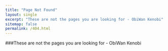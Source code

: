 ```yaml
---
title: "Page Not Found"
layout: single
excerpt: "These are not the pages you are looking for - ObiWan Kenobi"
sitemap: false
permalink: /404.html
---
```

###These are not the pages you are looking for - ObiWan Kenobi
<script type="text/javascript">
  var GOOG_FIXURL_LANG = 'en';
  var GOOG_FIXURL_SITE = '{{ site.url }}'
</script>
<script type="text/javascript"
  src="//linkhelp.clients.google.com/tbproxy/lh/wm/fixurl.js">
</script>

